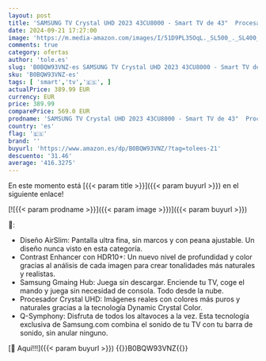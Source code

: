 ```yaml
---
layout: post
title: 'SAMSUNG TV Crystal UHD 2023 43CU8000 - Smart TV de 43"  Procesador Crystal UHD  Q-Symphony  Gaming Hub  Diseño AirSlim y Contrast Enhancer con HDR10+'
date: 2024-09-21 17:27:00
image: 'https://m.media-amazon.com/images/I/51D9PL35OqL._SL500_._SL400_.jpg'
comments: true
category: ofertas
author: 'tole.es'
slug: 'B0BQW93VNZ-es SAMSUNG TV Crystal UHD 2023 43CU8000 - Smart TV de 43"...'
sku: 'B0BQW93VNZ-es'
tags: [ 'smart','tv','🇪🇸', ]
actualPrice: 389.99 EUR
currency: EUR
price: 389.99
comparePrice: 569.0 EUR
prodname: 'SAMSUNG TV Crystal UHD 2023 43CU8000 - Smart TV de 43"  Procesador Crystal UHD  Q-Symphony  Gaming Hub  Diseño AirSlim y Contrast Enhancer con HDR10+'
country: 'es'
flag: '🇪🇸'
brand: ''
buyurl: 'https://www.amazon.es/dp/B0BQW93VNZ/?tag=tolees-21'
descuento: '31.46'
average: '416.3275'
---
```


En este momento está [{{< param title >}}]({{< param buyurl >}}) en el siguiente enlace!

[![{{< param prodname >}}]({{< param image >}})]({{< param buyurl >}})

🔎:

- Diseño AirSlim: Pantalla ultra fina, sin marcos y con peana ajustable. Un diseño nunca visto en esta categoría.
- Contrast Enhancer con HDR10+: Un nuevo nivel de profundidad y color gracias al análisis de cada imagen para crear tonalidades más naturales y realistas.
- Samsung Gmaing Hub: Juega sin descargar. Enciende tu TV, coge el mando y juega sin necesidad de consola. Todo desde la nube.
- Procesador Crystal UHD: Imágenes reales con colores más puros y naturales gracias a la tecnología Dynamic Crystal Color.
- Q-Symphony: Disfruta de todos los altavoces a la vez. Esta tecnología exclusiva de Samsung.com combina el sonido de tu TV con tu barra de sonido, sin anular ninguno.

[🛒 Aquí!!!]({{< param buyurl >}})
{{<world>}}B0BQW93VNZ{{</world>}}
